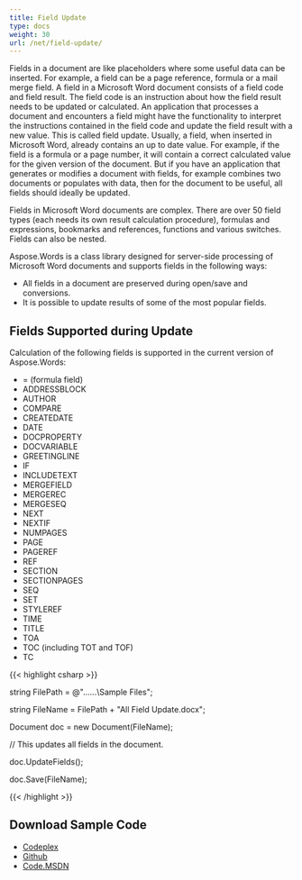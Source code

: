 ```yaml
---
title: Field Update
type: docs
weight: 30
url: /net/field-update/
---
```


Fields in a document are like placeholders where some useful data can be inserted. For example, a field can be a page reference, formula or a mail merge field. A field in a Microsoft Word document consists of a field code and field result. The field code is an instruction about how the field result needs to be updated or calculated. An application that processes a document and encounters a field might have the functionality to interpret the instructions contained in the field code and update the field result with a new value. This is called field update.
Usually, a field, when inserted in Microsoft Word, already contains an up to date value. For example, if the field is a formula or a page number, it will contain a correct calculated value for the given version of the document. But if you have an application that generates or modifies a document with fields, for example combines two documents or populates with data, then for the document to be useful, all fields should ideally be updated.

Fields in Microsoft Word documents are complex. There are over 50 field types (each needs its own result calculation procedure), formulas and expressions, bookmarks and references, functions and various switches. Fields can also be nested.

Aspose.Words is a class library designed for server-side processing of Microsoft Word documents and supports fields in the following ways:

- All fields in a document are preserved during open/save and conversions.
- It is possible to update results of some of the most popular fields.
## **Fields Supported during Update**
Calculation of the following fields is supported in the current version of Aspose.Words:

- = (formula field)
- ADDRESSBLOCK
- AUTHOR
- COMPARE
- CREATEDATE
- DATE
- DOCPROPERTY
- DOCVARIABLE
- GREETINGLINE
- IF
- INCLUDETEXT
- MERGEFIELD
- MERGEREC
- MERGESEQ
- NEXT
- NEXTIF
- NUMPAGES
- PAGE
- PAGEREF
- REF
- SECTION
- SECTIONPAGES
- SEQ
- SET
- STYLEREF
- TIME
- TITLE
- TOA
- TOC (including TOT and TOF)
- TC

{{< highlight csharp >}}

 string FilePath = @"..\..\..\Sample Files\";

string FileName = FilePath + "All Field Update.docx";

Document doc = new Document(FileName);

// This updates all fields in the document.

doc.UpdateFields();

doc.Save(FileName);

{{< /highlight >}}
## **Download Sample Code**
- [Codeplex](https://asposeopenxml.codeplex.com/releases/view/617779)
- [Github](https://github.com/aspose-words/Aspose.Words-for-.NET/releases/tag/MissingFeaturesofOpenXMLWordsv1.1)
- [Code.MSDN](https://code.msdn.microsoft.com/Missing-Features-in-6a2c882b)
